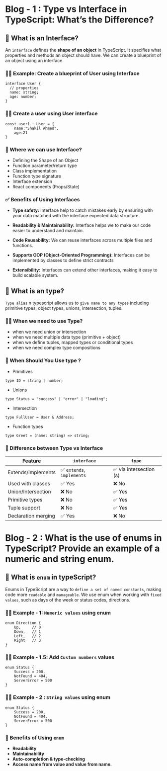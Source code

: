 
# Blog - 1 : Type vs Interface in TypeScript: What’s the Difference?

## 🎯 What is an Interface?

An `interface` defines the **shape of an object** in TypeScript. It specifies what properties and methods an object should have. We can create a blueprint of an object using an interface.

### 🧑‍💻 Example: Create a blueprint of User using Interface

```tsx
interface User {
  // properties
  name: string;
  age: number;
}
```

### 🧑‍💻 Create a user using User interface

```tsx
const user1 : User = {
    name:"Shakil Ahmed",
    age:21
}
```

### 🚀 Where we can use Interface?
- Defining the Shape of an Object
- Function parameter/return type
- Class implementation
- Function type signature
- Interface extension
- React components (Props/State)

### ✅ Benefits of Using Interfaces

- **Type safety:** Interface help to catch mistakes early by ensuring with your data matched with the interface expected data structure.

- **Readability & Maintainability:**  Interface helps  we to make our code easier to understand and maintain.

- **Code Reusability:**  We can reuse interfaces across multiple files and functions.

- **Supports OOP (Object-Oriented Programming):** Interfaces can be implemented by classes to define strict contracts

- **Extensibility:** Interfaces can extend other interfaces, making it easy to build scalable system.






## 🎯 What is an type?

`Type alias` n typescript allows us to `give name to any types` including primitive types, object types, unions, intersection, tuples.



### 🧑‍💻 When  we need to use Type?

- when we need union or intersection
- when we need multiple data type (primitive + object)
- when we define tuples, mapped types or conditional types
- when we need complex type compositions


### 🚀  When Should You Use type ?

- Primitives

```tsx
type ID = string | number;
```
- Unions 

```tsx
type Status = "success" | "error" | "loading";
```

- Intersection

```tsx
type FullUser = User & Address;
```
- Function types

```tsx
type Greet = (name: string) => string;
```



### 🎯 Difference between Type vs Interface

| Feature | `interface` | `type` |
| --- | --- | --- |
| Extends/Implements | ✅ `extends`, `implements` | ✅ via intersection (`&`) |
| Used with classes | ✅ Yes | ❌ No |
| Union/Intersection | ❌ No | ✅ Yes |
| Primitive types | ❌ No | ✅ Yes |
| Tuple support | ❌ No | ✅ Yes |
| Declaration merging | ✅ Yes | ❌ No |





# Blog - 2 : What is the use of enums in TypeScript? Provide an example of a numeric and string enum.





## 🚀 What is `enum` in typeScript?

Enums in TypeScript are a way to `define a set of named constants`, making code more `readable` and `manageable`. We use enum when working with `fixed values`, such as days of the week or status codes, directions.




### 🧑‍💻 Example - 1: `Numeric values` using enum


```tsx
enum Direction {
    Up,     // 0
    Down,   // 1
    Left,   // 2
    Right   // 3
}
```


### 🧑‍💻 Example - 1.5: Add `Custom numbers` values


```tsx
enum Status {
    Success = 200,
    NotFound = 404,
    ServerError = 500
}
```


### 🧑‍💻 Example - 2 :  `String values` using enum


```tsx
enum Status {
    Success = 200,
    NotFound = 404,
    ServerError = 500
}
```

### 🚀 Benefits of Using `enum`

- **Readability**
- **Maintainability**
- **Auto-completion & type-checking**
- **Access name from value and value from name.**


